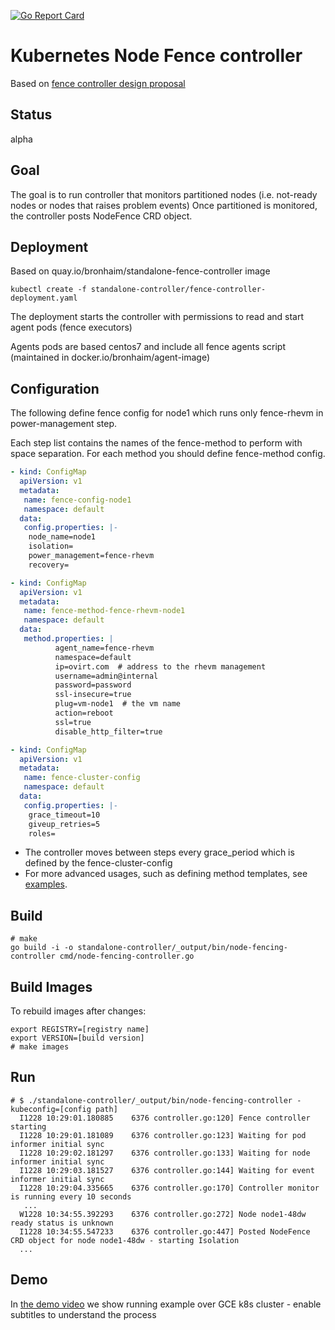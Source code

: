 [![Go Report Card](https://goreportcard.com/badge/github.com/rootfs/node-fencing)](https://goreportcard.com/report/github.com/rootfs/node-fencing)

# Kubernetes Node Fence controller
Based on [fence controller design proposal](https://github.com/bronhaim/community/blob/06e367cd5ca391b1a650f2de606875af73604198/contributors/design-proposals/node/node-fence.md)

## Status
alpha

## Goal
The goal is to run controller that monitors partitioned nodes (i.e. not-ready nodes or nodes that raises problem events)
Once partitioned is monitored, the controller posts NodeFence CRD object.

## Deployment
Based on quay.io/bronhaim/standalone-fence-controller image
```console
kubectl create -f standalone-controller/fence-controller-deployment.yaml
```
The deployment starts the controller with permissions to read and start agent pods (fence executors)

Agents pods are based centos7 and include all fence agents script (maintained in docker.io/bronhaim/agent-image)

## Configuration
The following define fence config for node1 which runs only fence-rhevm in power-management step.

Each step list contains the names of the fence-method to perform with space separation. For each method you should define fence-method config.

```yaml
- kind: ConfigMap
  apiVersion: v1
  metadata:
   name: fence-config-node1
   namespace: default
  data:
   config.properties: |-
    node_name=node1
    isolation=
    power_management=fence-rhevm
    recovery=

- kind: ConfigMap
  apiVersion: v1
  metadata:
   name: fence-method-fence-rhevm-node1
   namespace: default
  data:
   method.properties: |
          agent_name=fence-rhevm
          namespace=default
          ip=ovirt.com  # address to the rhevm management
          username=admin@internal
          password=password
          ssl-insecure=true
          plug=vm-node1  # the vm name
          action=reboot
          ssl=true
          disable_http_filter=true

- kind: ConfigMap
  apiVersion: v1
  metadata:
   name: fence-cluster-config
   namespace: default
  data:
   config.properties: |-
    grace_timeout=10
    giveup_retries=5
    roles=
```
- The controller moves between steps every grace_period which is defined by the fence-cluster-config
- For more advanced usages, such as defining method templates, see [examples](https://github.com/bronhaim/community/blob/06e367cd5ca391b1a650f2de606875af73604198/contributors/design-proposals/node/node-fence.md#example-configuration).

## Build
```console
# make
go build -i -o standalone-controller/_output/bin/node-fencing-controller cmd/node-fencing-controller.go
```

## Build Images
To rebuild images after changes:
```
export REGISTRY=[registry name]
export VERSION=[build version]
# make images
```

## Run
```console
# $ ./standalone-controller/_output/bin/node-fencing-controller -kubeconfig=[config path]
  I1228 10:29:01.180885    6376 controller.go:120] Fence controller starting
  I1228 10:29:01.181089    6376 controller.go:123] Waiting for pod informer initial sync
  I1228 10:29:02.181297    6376 controller.go:133] Waiting for node informer initial sync
  I1228 10:29:03.181527    6376 controller.go:144] Waiting for event informer initial sync
  I1228 10:29:04.335665    6376 controller.go:170] Controller monitor is running every 10 seconds
   ...
  W1228 10:34:55.392293    6376 controller.go:272] Node node1-48dw ready status is unknown
  I1228 10:34:55.547233    6376 controller.go:447] Posted NodeFence CRD object for node node1-48dw - starting Isolation
  ...
```

## Demo
In [the demo video](https://www.youtube.com/watch?v=l6B7JsAoh50&t) we show running example over GCE k8s cluster - enable subtitles to understand the process
